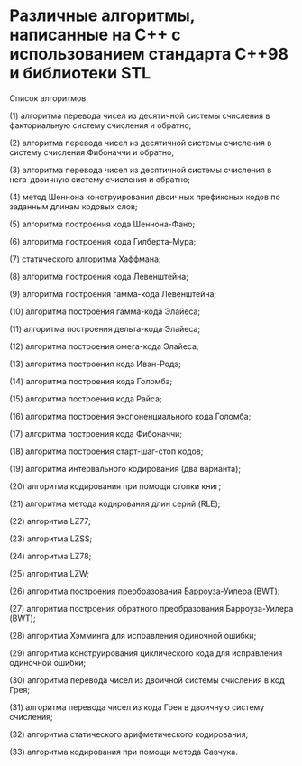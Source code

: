 # Различные алгоритмы, написанные на С++ с использованием стандарта С++98 и библиотеки STL
Список алгоритмов:

(1) алгоритма  перевода  чисел из десятичной системы счисления в факториальную систему счисления и обратно;

(2) алгоритма  перевода  чисел из десятичной системы счисления в систему счисления Фибоначчи и обратно;

(3) алгоритма  перевода  чисел из десятичной системы счисления в нега-двоичную систему счисления и обратно;

(4) метод Шеннона конструирования двоичных префиксных  кодов  по заданным длинам кодовых слов;

(5) алгоритма построения кода Шеннона-Фано;

(6) алгоритма построения кода Гилберта-Мура;

(7) статического алгоритма Хаффмана;

(8) алгоритма построения кода Левенштейна;

(9) алгоритма построения гамма-кода Левенштейна;

(10) алгоритма построения гамма-кода Элайеса;

(11) алгоритма построения дельта-кода Элайеса;

(12) алгоритма построения омега-кода Элайеса;

(13) алгоритма построения кода Ивэн-Родэ;

(14) алгоритма построения кода Голомба;

(15) алгоритма построения кода Райса;

(16) алгоритма построения экспоненциального кода Голомба;

(17) алгоритма построения кода Фибоначчи;

(18) алгоритма построения старт-шаг-стоп кодов;

(19) алгоритма интервального кодирования (два варианта);

(20) алгоритма кодирования при помощи стопки книг;

(21) алгоритма метода кодирования длин серий (RLE);

(22) алгоритма LZ77;

(23) алгоритма LZSS;

(24) алгоритма LZ78;

(25) алгоритма LZW;

(26) алгоритма построения преобразования Барроуза-Уилера (BWT);

(27) алгоритма  построения обратного преобразования Барроуза-Уилера (BWT);

(28) алгоритма Хэмминга для исправления одиночной ошибки;

(29) алгоритма конструирования циклического кода для исправления одиночной ошибки;

(30) алгоритма  перевода  чисел из двоичной системы  счисления в код Грея;

(31) алгоритма  перевода  чисел из кода Грея в двоичную  систему счисления;

(32) алгоритма статического арифметического кодирования;

(33) алгоритма кодирования при помощи метода Савчука.
 
